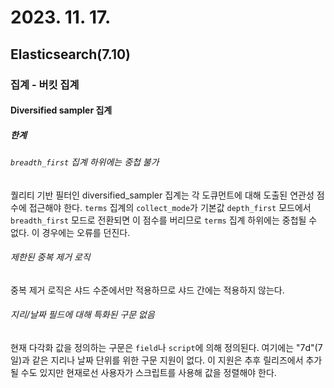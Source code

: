 # 2023. 11. 17.

## Elasticsearch(7.10)

### 집계 - 버킷 집계

#### Diversified sampler 집계

##### 한계

###### `breadth_first` 집계 하위에는 중첩 불가

퀄리티 기반 필터인 diversified_sampler 집계는 각 도큐먼트에 대해 도출된 연관성 점수에 접근해야 한다. `terms` 집계의  `collect_mode`가 기본값 `depth_first` 모드에서 `breadth_first` 모드로 전환되면 이 점수를 버리므로 `terms` 집계 하위에는 중첩될 수 없다. 이 경우에는 오류를 던진다.

###### 제한된 중복 제거 로직

중복 제거 로직은 샤드 수준에서만 적용하므로 샤드 간에는 적용하지 않는다.

###### 지리/날짜 필드에 대해 특화된 구문 없음

현재 다각화 값을 정의하는 구문은 `field`나 `script`에 의해 정의된다. 여기에는 "7d"(7일)과 같은 지리나 날짜 단위를 위한 구문 지원이 없다. 이 지원은 추후 릴리즈에서 추가될 수도 있지만 현재로선 사용자가 스크립트를 사용해 값을 정렬해야 한다.